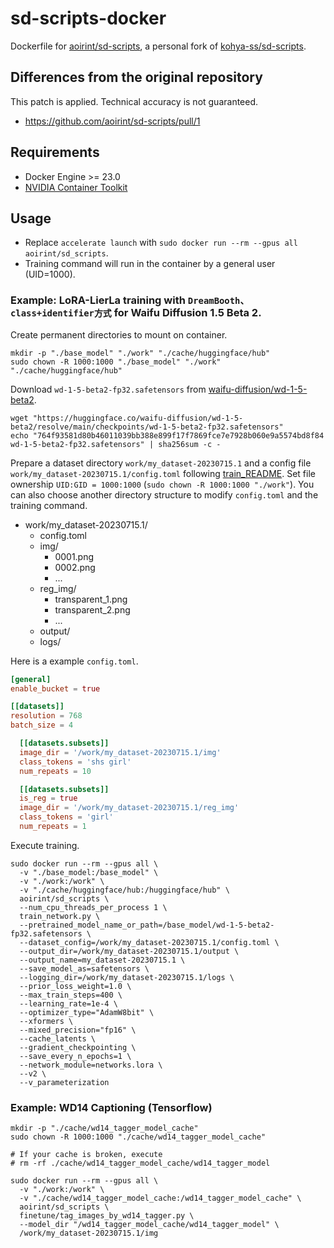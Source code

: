 # sd-scripts-docker

Dockerfile for [aoirint/sd-scripts](https://github.com/aoirint/sd-scripts), a personal fork of [kohya-ss/sd-scripts](https://github.com/kohya-ss/sd-scripts).

## Differences from the original repository

This patch is applied. Technical accuracy is not guaranteed.

- https://github.com/aoirint/sd-scripts/pull/1

## Requirements

- Docker Engine >= 23.0
- [NVIDIA Container Toolkit](https://docs.nvidia.com/datacenter/cloud-native/container-toolkit/latest/install-guide.html)

## Usage

- Replace `accelerate launch` with `sudo docker run --rm --gpus all aoirint/sd_scripts`.
- Training command will run in the container by a general user (UID=1000).

### Example: LoRA-LierLa training with `DreamBooth、class+identifier方式` for Waifu Diffusion 1.5 Beta 2.

Create permanent directories to mount on container.

```shell
mkdir -p "./base_model" "./work" "./cache/huggingface/hub"
sudo chown -R 1000:1000 "./base_model" "./work" "./cache/huggingface/hub"
```

Download `wd-1-5-beta2-fp32.safetensors` from [waifu-diffusion/wd-1-5-beta2](https://huggingface.co/waifu-diffusion/wd-1-5-beta2).

```shell
wget "https://huggingface.co/waifu-diffusion/wd-1-5-beta2/resolve/main/checkpoints/wd-1-5-beta2-fp32.safetensors"
echo "764f93581d80b46011039bb388e899f17f7869fce7e7928b060e9a5574bd8f84  wd-1-5-beta2-fp32.safetensors" | sha256sum -c -
```

Prepare a dataset directory `work/my_dataset-20230715.1` and a config file `work/my_dataset-20230715.1/config.toml` following [train_README](https://github.com/kohya-ss/sd-scripts/blob/v0.6.4/train_README-ja.md#dreamboothclassidentifier%E6%96%B9%E5%BC%8F%E6%AD%A3%E5%89%87%E5%8C%96%E7%94%BB%E5%83%8F%E4%BD%BF%E7%94%A8%E5%8F%AF). Set file ownership `UID:GID = 1000:1000` (`sudo chown -R 1000:1000 "./work"`). You can also choose another directory structure to modify `config.toml` and the training command.

- work/my_dataset-20230715.1/
    - config.toml
    - img/
        - 0001.png
        - 0002.png
        - ...
    - reg_img/
        - transparent_1.png
        - transparent_2.png
        - ...
    - output/
    - logs/

Here is a example `config.toml`.

```toml
[general]
enable_bucket = true

[[datasets]]
resolution = 768
batch_size = 4

  [[datasets.subsets]]
  image_dir = '/work/my_dataset-20230715.1/img'
  class_tokens = 'shs girl'
  num_repeats = 10

  [[datasets.subsets]]
  is_reg = true
  image_dir = '/work/my_dataset-20230715.1/reg_img'
  class_tokens = 'girl'
  num_repeats = 1
```

Execute training.

```shell
sudo docker run --rm --gpus all \
  -v "./base_model:/base_model" \
  -v "./work:/work" \
  -v "./cache/huggingface/hub:/huggingface/hub" \
  aoirint/sd_scripts \
  --num_cpu_threads_per_process 1 \
  train_network.py \
  --pretrained_model_name_or_path=/base_model/wd-1-5-beta2-fp32.safetensors \
  --dataset_config=/work/my_dataset-20230715.1/config.toml \
  --output_dir=/work/my_dataset-20230715.1/output \
  --output_name=my_dataset-20230715.1 \
  --save_model_as=safetensors \
  --logging_dir=/work/my_dataset-20230715.1/logs \
  --prior_loss_weight=1.0 \
  --max_train_steps=400 \
  --learning_rate=1e-4 \
  --optimizer_type="AdamW8bit" \
  --xformers \
  --mixed_precision="fp16" \
  --cache_latents \
  --gradient_checkpointing \
  --save_every_n_epochs=1 \
  --network_module=networks.lora \
  --v2 \
  --v_parameterization
```

### Example: WD14 Captioning (Tensorflow)

```shell
mkdir -p "./cache/wd14_tagger_model_cache"
sudo chown -R 1000:1000 "./cache/wd14_tagger_model_cache"

# If your cache is broken, execute
# rm -rf ./cache/wd14_tagger_model_cache/wd14_tagger_model

sudo docker run --rm --gpus all \
  -v "./work:/work" \
  -v "./cache/wd14_tagger_model_cache:/wd14_tagger_model_cache" \
  aoirint/sd_scripts \
  finetune/tag_images_by_wd14_tagger.py \
  --model_dir "/wd14_tagger_model_cache/wd14_tagger_model" \
  /work/my_dataset-20230715.1/img
```
